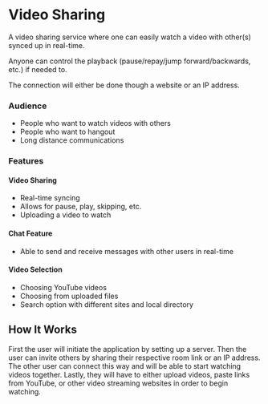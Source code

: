 # Video Sharing

A video sharing service where one can easily watch a video with other(s) synced up in real-time.

Anyone can control the playback (pause/repay/jump forward/backwards, etc.) if needed to.

The connection will either be done though a website or an IP address.

### Audience
- People who want to watch videos with others
- People who want to hangout
- Long distance communications

### Features

#### Video Sharing
- Real-time syncing
- Allows for pause, play, skipping, etc.
- Uploading a video to watch

#### Chat Feature
- Able to send and receive messages with other users in real-time

#### Video Selection
- Choosing YouTube videos
- Choosing from uploaded files
- Search option with different sites and local directory

## How It Works
First the user will initiate the application by setting up a server. Then the user can invite others by sharing their respective room link or an IP address. The other user can connect this way and will be able to start watching videos together. Lastly, they will have to either upload videos, paste links from YouTube, or other video streaming websites in order to begin watching.
